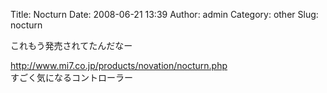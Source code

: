 Title: Nocturn
Date: 2008-06-21 13:39
Author: admin
Category: other
Slug: nocturn

<div>

これもう発売されてたんだなー

</div>

http://www.mi7.co.jp/products/novation/nocturn.php  
すごく気になるコントローラー
